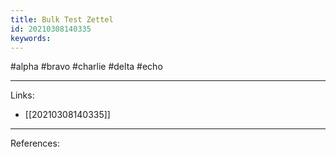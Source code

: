 ```yaml
---
title: Bulk Test Zettel
id: 20210308140335
keywords:
---
```

#alpha #bravo #charlie #delta #echo

---
Links:

- [[20210308140335]]

---
References:
